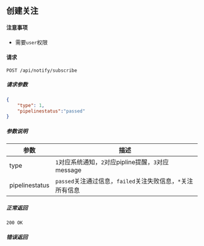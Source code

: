 ## 创建关注

#### 注意事项

- 需要`user`权限

#### 请求

```
POST /api/notify/subscribe
```

##### 请求参数

```json
{
    "type": 1,
    "pipelinestatus":"passed"
}
```

##### 参数说明

|参数|描述|
|---|---|
|type|`1`对应系统通知，`2`对应pipline提醒，`3`对应message|
|pipelinestatus|`passed`关注通过信息，`failed`关注失败信息，`*`关注所有信息|

##### 正常返回

```
200 OK
```

##### 错误返回
